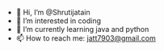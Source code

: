 - 👋 Hi, I’m @Shrutijatain
- 👀 I’m interested in coding
- 🌱 I’m currently learning java and python
- 📫 How to reach me: jatt7903@gmail.com

<!---
Shrutijatain/Shrutijatain is a ✨ special ✨ repository because its `README.md` (this file) appears on your GitHub profile.
You can click the Preview link to take a look at your changes.
--->
